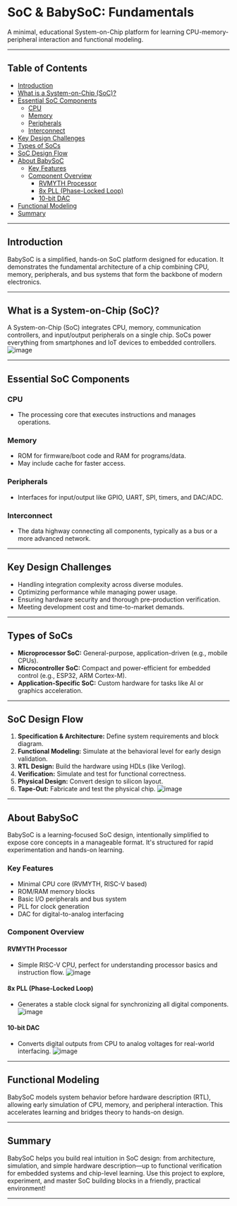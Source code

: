 # SoC & BabySoC: Fundamentals

A minimal, educational System-on-Chip platform for learning CPU-memory-peripheral interaction and functional modeling.

---

## Table of Contents

- [Introduction](#introduction)
- [What is a System-on-Chip (SoC)?](#what-is-a-system-on-chip-soc)
- [Essential SoC Components](#essential-soc-components)
  - [CPU](#cpu)
  - [Memory](#memory)
  - [Peripherals](#peripherals)
  - [Interconnect](#interconnect)
- [Key Design Challenges](#key-design-challenges)
- [Types of SoCs](#types-of-socs)
- [SoC Design Flow](#soc-design-flow)
- [About BabySoC](#about-babysoc)
  - [Key Features](#key-features)
  - [Component Overview](#component-overview)
    - [RVMYTH Processor](#rvmyth-processor)
    - [8x PLL (Phase-Locked Loop)](#8x-pll-phase-locked-loop)
    - [10-bit DAC](#10-bit-dac)
- [Functional Modeling](#functional-modeling)
- [Summary](#summary)

---

## Introduction

BabySoC is a simplified, hands-on SoC platform designed for education. It demonstrates the fundamental architecture of a chip combining CPU, memory, peripherals, and bus systems that form the backbone of modern electronics.

---

## What is a System-on-Chip (SoC)?

A System-on-Chip (SoC) integrates CPU, memory, communication controllers, and input/output peripherals on a single chip. SoCs power everything from smartphones and IoT devices to embedded controllers.
![image](https://github.com/JANADINI/RISC-V-TAPEOUT/blob/main/Week-2/Part-1/Pictures/SoC.jpeg)

---

## Essential SoC Components

### CPU

- The processing core that executes instructions and manages operations.

### Memory

- ROM for firmware/boot code and RAM for programs/data.
- May include cache for faster access.

### Peripherals

- Interfaces for input/output like GPIO, UART, SPI, timers, and DAC/ADC.

### Interconnect

- The data highway connecting all components, typically as a bus or a more advanced network.

---

## Key Design Challenges

- Handling integration complexity across diverse modules.
- Optimizing performance while managing power usage.
- Ensuring hardware security and thorough pre-production verification.
- Meeting development cost and time-to-market demands.

---

## Types of SoCs

- **Microprocessor SoC:** General-purpose, application-driven (e.g., mobile CPUs).
- **Microcontroller SoC:** Compact and power-efficient for embedded control (e.g., ESP32, ARM Cortex-M).
- **Application-Specific SoC:** Custom hardware for tasks like AI or graphics acceleration.

---

## SoC Design Flow

1. **Specification & Architecture:** Define system requirements and block diagram.
2. **Functional Modeling:** Simulate at the behavioral level for early design validation.
3. **RTL Design:** Build the hardware using HDLs (like Verilog).
4. **Verification:** Simulate and test for functional correctness.
5. **Physical Design:** Convert design to silicon layout.
6. **Tape-Out:** Fabricate and test the physical chip.
![image](https://github.com/JANADINI/RISC-V-TAPEOUT/blob/main/Week-2/Part-1/Pictures/SoC_Design_Flow.jpeg)
---

## About BabySoC

BabySoC is a learning-focused SoC design, intentionally simplified to expose core concepts in a manageable format. It's structured for rapid experimentation and hands-on learning.

### Key Features

- Minimal CPU core (RVMYTH, RISC-V based)
- ROM/RAM memory blocks
- Basic I/O peripherals and bus system
- PLL for clock generation
- DAC for digital-to-analog interfacing

### Component Overview

#### RVMYTH Processor

- Simple RISC-V CPU, perfect for understanding processor basics and instruction flow.
  ![image](https://github.com/JANADINI/RISC-V-TAPEOUT/blob/main/Week-2/Part-1/Pictures/RVMYTH_Processor.jpeg)

#### 8x PLL (Phase-Locked Loop)

- Generates a stable clock signal for synchronizing all digital components.
  ![image](https://github.com/JANADINI/RISC-V-TAPEOUT/blob/main/Week-2/Part-1/Pictures/8xPLL(Phase_Locked_Loop).jpeg)

#### 10-bit DAC

- Converts digital outputs from CPU to analog voltages for real-world interfacing.
  ![image](https://github.com/JANADINI/RISC-V-TAPEOUT/blob/main/Week-2/Part-1/Pictures/10_Bit-DAC.jpeg)

---

## Functional Modeling

BabySoC models system behavior before hardware description (RTL), allowing early simulation of CPU, memory, and peripheral interaction. This accelerates learning and bridges theory to hands-on design.

---

## Summary

BabySoC helps you build real intuition in SoC design: from architecture, simulation, and simple hardware description—up to functional verification for embedded systems and chip-level learning. Use this project to explore, experiment, and master SoC building blocks in a friendly, practical environment!

---


